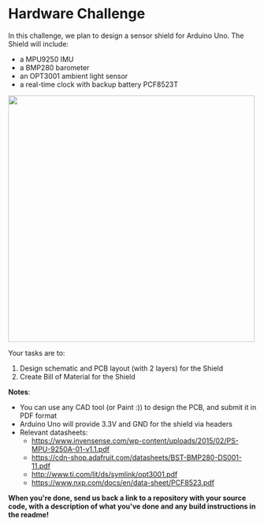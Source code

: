 # Hardware Challenge

In this challenge, we plan to design a sensor shield for Arduino Uno. The Shield will include:
* a MPU9250 IMU
* a BMP280 barometer
* an OPT3001 ambient light sensor
* a real-time clock with backup battery PCF8523T

<img width="500" src="https://user-images.githubusercontent.com/5736715/38654724-52389f74-3e43-11e8-88d5-0266c8d23f37.png">

Your tasks are to:
1. Design schematic and PCB layout (with 2 layers) for the Shield
2. Create Bill of Material for the Shield

**Notes**:
* You can use any CAD tool (or Paint :)) to design the PCB, and submit it in PDF format
* Arduino Uno will provide 3.3V and GND for the shield via headers
* Relevant datasheets:
  * https://www.invensense.com/wp-content/uploads/2015/02/PS-MPU-9250A-01-v1.1.pdf
  * https://cdn-shop.adafruit.com/datasheets/BST-BMP280-DS001-11.pdf
  * http://www.ti.com/lit/ds/symlink/opt3001.pdf
  * https://www.nxp.com/docs/en/data-sheet/PCF8523.pdf

**When you're done, send us back a link to a repository with your source code, with a description of what you've done and any build instructions in the readme!**

